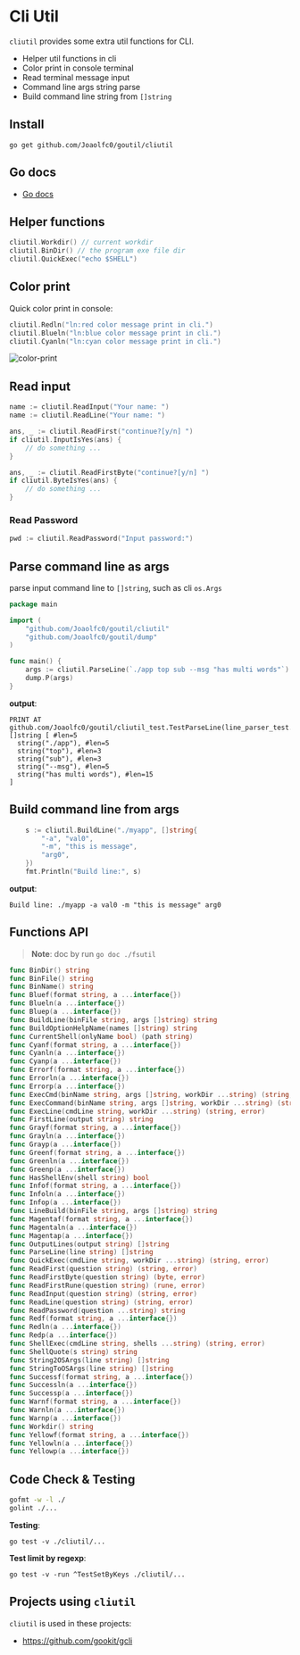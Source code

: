 # Cli Util

`cliutil` provides some extra util functions for CLI.

- Helper util functions in cli
- Color print in console terminal
- Read terminal message input
- Command line args string parse
- Build command line string from `[]string`

## Install

```shell
go get github.com/Joaolfc0/goutil/cliutil
```

## Go docs

- [Go docs](https://pkg.go.dev/github.com/Joaolfc0/goutil/cliutil)

## Helper functions

```go
cliutil.Workdir() // current workdir
cliutil.BinDir() // the program exe file dir
cliutil.QuickExec("echo $SHELL")
```

## Color print

Quick color print in console:

```go
cliutil.Redln("ln:red color message print in cli.")
cliutil.Blueln("ln:blue color message print in cli.")
cliutil.Cyanln("ln:cyan color message print in cli.")
```

![color-print](_demo/color-print.png)

## Read input

```go
name := cliutil.ReadInput("Your name: ")
name := cliutil.ReadLine("Your name: ")

ans, _ := cliutil.ReadFirst("continue?[y/n] ")
if cliutil.InputIsYes(ans) {
	// do something ...
}

ans, _ := cliutil.ReadFirstByte("continue?[y/n] ")
if cliutil.ByteIsYes(ans) {
	// do something ...
}
```

### Read Password

```go
pwd := cliutil.ReadPassword("Input password:")
```

## Parse command line as args

parse input command line to `[]string`, such as cli `os.Args`

```go
package main

import (
	"github.com/Joaolfc0/goutil/cliutil"
	"github.com/Joaolfc0/goutil/dump"
)

func main() {
	args := cliutil.ParseLine(`./app top sub --msg "has multi words"`)
	dump.P(args)
}
```

**output**:

```text
PRINT AT github.com/Joaolfc0/goutil/cliutil_test.TestParseLine(line_parser_test.go:30)
[]string [ #len=5
  string("./app"), #len=5
  string("top"), #len=3
  string("sub"), #len=3
  string("--msg"), #len=5
  string("has multi words"), #len=15
]
```

## Build command line from args

```go
	s := cliutil.BuildLine("./myapp", []string{
		"-a", "val0",
		"-m", "this is message",
		"arg0",
	})
	fmt.Println("Build line:", s)
```

**output**:

```text
Build line: ./myapp -a val0 -m "this is message" arg0
```

## Functions API

> **Note**: doc by run `go doc ./fsutil`

```go
func BinDir() string
func BinFile() string
func BinName() string
func Bluef(format string, a ...interface{})
func Blueln(a ...interface{})
func Bluep(a ...interface{})
func BuildLine(binFile string, args []string) string
func BuildOptionHelpName(names []string) string
func CurrentShell(onlyName bool) (path string)
func Cyanf(format string, a ...interface{})
func Cyanln(a ...interface{})
func Cyanp(a ...interface{})
func Errorf(format string, a ...interface{})
func Errorln(a ...interface{})
func Errorp(a ...interface{})
func ExecCmd(binName string, args []string, workDir ...string) (string, error)
func ExecCommand(binName string, args []string, workDir ...string) (string, error)
func ExecLine(cmdLine string, workDir ...string) (string, error)
func FirstLine(output string) string
func Grayf(format string, a ...interface{})
func Grayln(a ...interface{})
func Grayp(a ...interface{})
func Greenf(format string, a ...interface{})
func Greenln(a ...interface{})
func Greenp(a ...interface{})
func HasShellEnv(shell string) bool
func Infof(format string, a ...interface{})
func Infoln(a ...interface{})
func Infop(a ...interface{})
func LineBuild(binFile string, args []string) string
func Magentaf(format string, a ...interface{})
func Magentaln(a ...interface{})
func Magentap(a ...interface{})
func OutputLines(output string) []string
func ParseLine(line string) []string
func QuickExec(cmdLine string, workDir ...string) (string, error)
func ReadFirst(question string) (string, error)
func ReadFirstByte(question string) (byte, error)
func ReadFirstRune(question string) (rune, error)
func ReadInput(question string) (string, error)
func ReadLine(question string) (string, error)
func ReadPassword(question ...string) string
func Redf(format string, a ...interface{})
func Redln(a ...interface{})
func Redp(a ...interface{})
func ShellExec(cmdLine string, shells ...string) (string, error)
func ShellQuote(s string) string
func String2OSArgs(line string) []string
func StringToOSArgs(line string) []string
func Successf(format string, a ...interface{})
func Successln(a ...interface{})
func Successp(a ...interface{})
func Warnf(format string, a ...interface{})
func Warnln(a ...interface{})
func Warnp(a ...interface{})
func Workdir() string
func Yellowf(format string, a ...interface{})
func Yellowln(a ...interface{})
func Yellowp(a ...interface{})
```

## Code Check & Testing

```bash
gofmt -w -l ./
golint ./...
```

**Testing**:

```shell
go test -v ./cliutil/...
```

**Test limit by regexp**:

```shell
go test -v -run ^TestSetByKeys ./cliutil/...
```

## Projects using `cliutil`

`cliutil` is used in these projects:

- https://github.com/gookit/gcli
